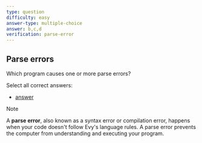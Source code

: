 ```yaml
---
type: question
difficulty: easy
answer-type: multiple-choice
answer: b,c,d
verification: parse-error
---
```


## Parse errors

Which program causes one or more parse errors?

Select all correct answers:

- [answer](q-error2.txtar "evy:source")

> [!NOTE]
> A **parse error**, also known as a syntax error or compilation
> error, happens when your code doesn't follow Evy's language rules. A parse
> error prevents the computer from understanding and executing your
> program.
